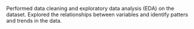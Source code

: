 Performed data cleaning and exploratory data analysis (EDA) on the dataset. Explored the relationships between variables and identify patters and trends in the data.
